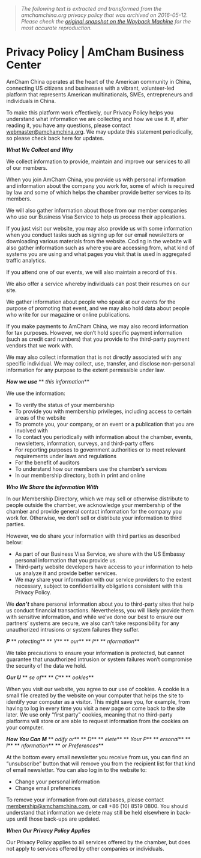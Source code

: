 > *The following text is extracted and transformed from the amchamchina.org privacy policy that was archived on 2016-05-12. Please check the [original snapshot on the Wayback Machine](https://web.archive.org/web/20160512054818id_/http%3A//www.amchamchina.org/page/privacy-policy) for the most accurate reproduction.*

# Privacy Policy | AmCham Business Center

AmCham China operates at the heart of the American community in China, connecting US citizens and businesses with a vibrant, volunteer-led platform that represents American multinationals, SMEs, entrepreneurs and individuals in China.

To make this platform work effectively, our Privacy Policy helps you understand what information we are collecting and how we use it. If, after reading it, you have any questions, please contact [webmaster@amchamchina.org](mailto:webmaster@amchamchina.org). We may update this statement periodically, so please check back here for updates.

**_What We Collect and Why_**

We collect information to provide, maintain and improve our services to all of our members.

When you join AmCham China, you provide us with personal information and information about the company you work for, some of which is required by law and some of which helps the chamber provide better services to its members. 

We will also gather information about those from our member companies who use our Business Visa Service to help us process their applications.  

If you just visit our website, you may also provide us with some information when you conduct tasks such as signing up for our email newsletters or downloading various materials from the website. Coding in the website will also gather information such as where you are accessing from, what kind of systems you are using and what pages you visit that is used in aggregated traffic analytics.

If you attend one of our events, we will also maintain a record of this.

We also offer a service whereby individuals can post their resumes on our site.

We gather information about people who speak at our events for the purpose of promoting that event, and we may also hold data about people who write for our magazine or online publications.

If you make payments to AmCham China, we may also record information for tax purposes. However, we don’t hold specific payment information (such as credit card numbers) that you provide to the third-party payment vendors that we work with.

We may also collect information that is not directly associated with any specific individual. We may collect, use, transfer, and disclose non-personal information for any purpose to the extent permissible under law.

**_How we use_** ** _this information_**

We use the information:

  * To verify the status of your membership
  * To provide you with membership privileges, including access to certain areas of the website
  * To promote you, your company, or an event or a publication that you are involved with
  * To contact you periodically with information about the chamber, events, newsletters, information, surveys, and third-party offers
  * For reporting purposes to government authorities or to meet relevant requirements under laws and regulations
  * For the benefit of auditors
  * To understand how our members use the chamber’s services
  * In our membership directory, both in print and online



**_Who We Share the Information With_**

In our Membership Directory, which we may sell or otherwise distribute to people outside the chamber, we acknowledge your membership of the chamber and provide general contact information for the company you work for. Otherwise, we don’t sell or distribute your information to third parties.

However, we do share your information with third parties as described below:

  * As part of our Business Visa Service, we share with the US Embassy personal information that you provide us.
  * Third-party website developers have access to your information to help us analyze it and provide better services.
  * We may share your information with our service providers to the extent necessary, subject to confidentiality obligations consistent with this Privacy Policy.



We **_don’t_** share personal information about you to third-party sites that help us conduct financial transactions. Nevertheless, you will likely provide them with sensitive information, and while we’ve done our best to ensure our partners’ systems are secure, we also can’t take responsibility for any unauthorized intrusions or system failures they suffer.

**_P_** ** _rotecting_** ** _Y_** ** _our_** ** _I_** ** _nformation_**

We take precautions to ensure your information is protected, but cannot guarantee that unauthorized intrusion or system failures won’t compromise the security of the data we hold.

**_Our U_** ** _se of_** ** _C_** ** _ookies_**

When you visit our website, you agree to our use of cookies. A cookie is a small file created by the website on your computer that helps the site to identify your computer as a visitor. This might save you, for example, from having to log in every time you visit a new page or come back to the site later. We use only “first party” cookies, meaning that no third-party platforms will store or are able to request information from the cookies on your computer. 

**_How You Can M_** ** _odify or_** ** _D_** ** _elete_** ** _Your P_** ** _ersonal_** ** _I_** ** _nformation_** ** _or Preferences_**

At the bottom every email newsletter you receive from us, you can find an “unsubscribe” button that will remove you from the recipient list for that kind of email newsletter. You can also log in to the website to:

  * Change your personal information
  * Change email preferences



To remove your information from out databases, please contact [membership@amchamchina.com](mailto:membership@amchamchina.com), or call +86 (10) 8519 0800. You should understand that information we delete may still be held elsewhere in back-ups until those back-ups are updated.

**_When Our Privacy Policy Applies_**

Our Privacy Policy applies to all services offered by the chamber, but does not apply to services offered by other companies or individuals.
